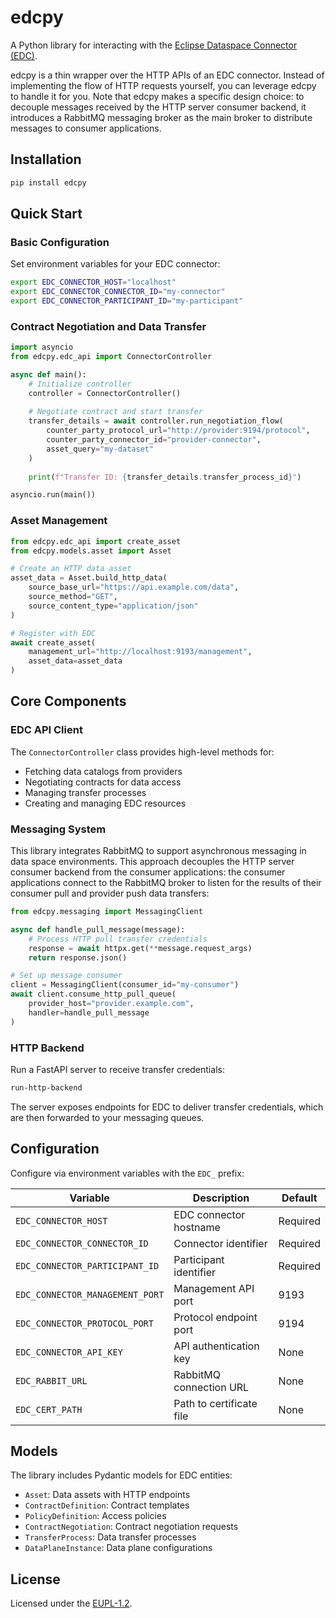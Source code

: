 # edcpy

A Python library for interacting with the [Eclipse Dataspace Connector (EDC)](https://github.com/eclipse-edc/Connector).

edcpy is a thin wrapper over the HTTP APIs of an EDC connector. Instead of implementing the flow of HTTP requests yourself, you can leverage edcpy to handle it for you. Note that edcpy makes a specific design choice: to decouple messages received by the HTTP server consumer backend, it introduces a RabbitMQ messaging broker as the main broker to distribute messages to consumer applications.

## Installation

```bash
pip install edcpy
```

## Quick Start

### Basic Configuration

Set environment variables for your EDC connector:

```bash
export EDC_CONNECTOR_HOST="localhost"
export EDC_CONNECTOR_CONNECTOR_ID="my-connector"
export EDC_CONNECTOR_PARTICIPANT_ID="my-participant"
```

### Contract Negotiation and Data Transfer

```python
import asyncio
from edcpy.edc_api import ConnectorController

async def main():
    # Initialize controller
    controller = ConnectorController()
    
    # Negotiate contract and start transfer
    transfer_details = await controller.run_negotiation_flow(
        counter_party_protocol_url="http://provider:9194/protocol",
        counter_party_connector_id="provider-connector",
        asset_query="my-dataset"
    )
    
    print(f"Transfer ID: {transfer_details.transfer_process_id}")

asyncio.run(main())
```

### Asset Management

```python
from edcpy.edc_api import create_asset
from edcpy.models.asset import Asset

# Create an HTTP data asset
asset_data = Asset.build_http_data(
    source_base_url="https://api.example.com/data",
    source_method="GET",
    source_content_type="application/json"
)

# Register with EDC
await create_asset(
    management_url="http://localhost:9193/management",
    asset_data=asset_data
)
```

## Core Components

### EDC API Client

The `ConnectorController` class provides high-level methods for:

- Fetching data catalogs from providers
- Negotiating contracts for data access
- Managing transfer processes
- Creating and managing EDC resources

### Messaging System

This library integrates RabbitMQ to support asynchronous messaging in data space environments. This approach decouples the HTTP server consumer backend from the consumer applications: the consumer applications connect to the RabbitMQ broker to listen for the results of their consumer pull and provider push data transfers:

```python
from edcpy.messaging import MessagingClient

async def handle_pull_message(message):
    # Process HTTP pull transfer credentials
    response = await httpx.get(**message.request_args)
    return response.json()

# Set up message consumer
client = MessagingClient(consumer_id="my-consumer")
await client.consume_http_pull_queue(
    provider_host="provider.example.com",
    handler=handle_pull_message
)
```

### HTTP Backend

Run a FastAPI server to receive transfer credentials:

```bash
run-http-backend
```

The server exposes endpoints for EDC to deliver transfer credentials, which are then forwarded to your messaging queues.

## Configuration

Configure via environment variables with the `EDC_` prefix:

| Variable                        | Description              | Default  |
| ------------------------------- | ------------------------ | -------- |
| `EDC_CONNECTOR_HOST`            | EDC connector hostname   | Required |
| `EDC_CONNECTOR_CONNECTOR_ID`    | Connector identifier     | Required |
| `EDC_CONNECTOR_PARTICIPANT_ID`  | Participant identifier   | Required |
| `EDC_CONNECTOR_MANAGEMENT_PORT` | Management API port      | 9193     |
| `EDC_CONNECTOR_PROTOCOL_PORT`   | Protocol endpoint port   | 9194     |
| `EDC_CONNECTOR_API_KEY`         | API authentication key   | None     |
| `EDC_RABBIT_URL`                | RabbitMQ connection URL  | None     |
| `EDC_CERT_PATH`                 | Path to certificate file | None     |

## Models

The library includes Pydantic models for EDC entities:

- `Asset`: Data assets with HTTP endpoints
- `ContractDefinition`: Contract templates
- `PolicyDefinition`: Access policies
- `ContractNegotiation`: Contract negotiation requests
- `TransferProcess`: Data transfer processes
- `DataPlaneInstance`: Data plane configurations

## License

Licensed under the [EUPL-1.2](https://opensource.org/licenses/EUPL-1.2).


